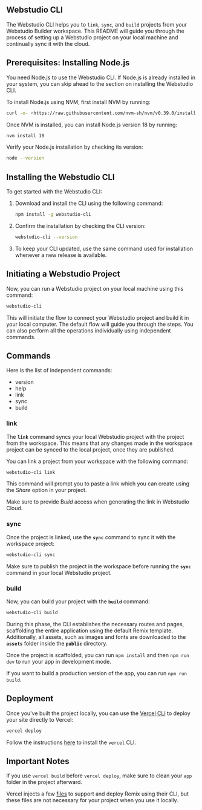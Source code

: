 ## Webstudio CLI

The Webstudio CLI helps you to `link`, `sync`, and `build` projects from your Webstudio Builder workspace. This README will guide you through the process of setting up a Webstudio project on your local machine and continually sync it with the cloud.

## Prerequisites: Installing Node.js

You need Node.js to use the Webstudio CLI. If Node.js is already installed in your system, you can skip ahead to the section on installing the Webstudio CLI.

To install Node.js using NVM, first install NVM by running:

```bash
curl -o- <https://raw.githubusercontent.com/nvm-sh/nvm/v0.39.0/install.sh> | bash
```

Once NVM is installed, you can install Node.js version 18 by running:

```bash
nvm install 18
```

Verify your Node.js installation by checking its version:

```bash
node --version
```

## Installing the Webstudio CLI

To get started with the Webstudio CLI:

1. Download and install the CLI using the following command:

   ```bash
   npm install -g webstudio-cli
   ```

1. Confirm the installation by checking the CLI version:

   ```bash
   webstudio-cli --version
   ```

1. To keep your CLI updated, use the same command used for installation whenever a new release is available.

## Initiating a Webstudio Project

Now, you can run a Webstudio project on your local machine using this command:

```bash
webstudio-cli
```

This will initiate the flow to connect your Webstudio project and build it in your local computer. The default flow will guide you through the steps. You can also perform all the operations individually using independent commands.

## Commands

Here is the list of independent commands:

- version
- help
- link
- sync
- build

### link

The **`link`** command syncs your local Webstudio project with the project from the workspace. This means that any changes made in the workspace project can be synced to the local project, once they are published.

You can link a project from your workspace with the following command:

```bash
webstudio-cli link
```

This command will prompt you to paste a link which you can create using the S*hare* option in your project.

Make sure to provide B*uild* access when generating the link in Webstudio Cloud.

### sync

Once the project is linked, use the **`sync`** command to sync it with the workspace project:

```bash
webstudio-cli sync
```

Make sure to publish the project in the workspace before running the **`sync`** command in your local Webstudio project.

### build

Now, you can build your project with the **`build`** command:

```bash
webstudio-cli build
```

During this phase, the CLI establishes the necessary routes and pages, scaffolding the entire application using the default Remix template. Additionally, all assets, such as images and fonts are downloaded to the **`assets`** folder inside the **`public`** directory.

Once the project is scaffolded, you can run `npm install` and then `npm run dev` to run your app in development mode.

If you want to build a production version of the app, you can run `npm run build`.

## Deployment

Once you've built the project locally, you can use the [Vercel CLI](https://vercel.com/docs/cli) to deploy your site directly to Vercel:

```bash
vercel deploy
```

Follow the instructions [here](https://vercel.com/docs/cli) to install the `vercel` CLI.

## Important Notes

If you use `vercel build` before `vercel deploy`, make sure to clean your `app` folder in the project afterward.

Vercel injects a few [files](https://github.com/vercel/vercel/blob/a8ad176262ef822860ce338927e6f959961d2d32/packages/remix/src/build.ts#L63) to support and deploy Remix using their CLI, but these files are not necessary for your project when you use it locally.
